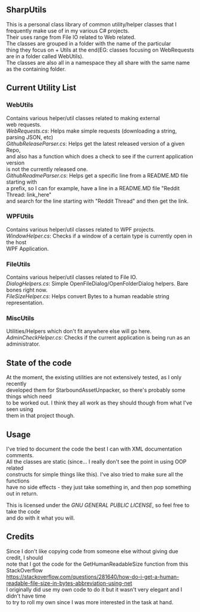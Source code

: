 ## SharpUtils  
This is a personal class library of common utility/helper classes
that I frequently make use of in my various C# projects.  
Their uses range from File IO related to Web related.  
The classes are grouped in a folder with the name of the particular  
thing they focus on  + Utils at the end(EG: classes focusing on WebRequests are 
in a folder called WebUtils).  
The classes are also all in a namespace they all share with the same name  
as the containing folder.
  
## Current Utility List  
### WebUtils  
Contains various helper/util classes related to making external  
web requests.  
*WebRequests.cs*: Helps make simple requests (downloading a string, parsing JSON, etc)  
*GithubReleaseParser.cs*: Helps get the latest released version of a given Repo,  
and also has a function which does a check to see if the current application version  
is not the currently released one.  
*GithubReadmeParser.cs*: Helps get a specific line from a README.MD file starting with  
a prefix, so I can for example, have a line in a README.MD file "Reddit Thread: link_here"  
and search for the line starting with "Reddit Thread" and then get the link.  
### WPFUtils  
Contains various helper/util classes related to WPF projects.  
*WindowHelper.cs*: Checks if a window of a certain type is currently open in the host  
WPF Application.  
### FileUtils  
Contains various helper/util classes related to File IO.  
*DialogHelpers.cs*: Simple OpenFileDialog/OpenFolderDialog helpers. Bare bones right now.  
*FileSizeHelper.cs*: Helps convert Bytes to a human readable string representation.  
### MiscUtils
Utilities/Helpers which don't fit anywhere else will go here.
*AdminCheckHelper.cs*: Checks if the current application is being run as an administrator.
  
## State of the code  
At the moment, the existing utilities are not extensively tested, as I only recently  
developed them for StarboundAssetUnpacker, so there's probably some things which need  
to be worked out. I think they all work as they should though from what I've seen using  
them in that project though.
  
## Usage  
I've tried to document the code the best I can with XML documentation comments.  
All the classes are static (since... I really don't see the point in using OOP related  
constructs for simple things like this). I've also tried to make sure all the functions  
have no side effects - they just take something in, and then pop something out in return.  
  
This is licensed under the *GNU GENERAL PUBLIC LICENSE*, so feel free to take the code  
and do with it what you will.  
  
## Credits  
Since I don't like copying code from someone else without giving due credit, I should  
note that I got the code for the GetHumanReadableSize function from this StackOverflow  
https://stackoverflow.com/questions/281640/how-do-i-get-a-human-readable-file-size-in-bytes-abbreviation-using-net  
I originally did use my own code to do it but it wasn't very elegant and I didn't have time  
to try to roll my own since I was more interested in the task at hand.
